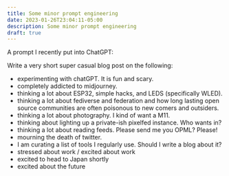 ```yaml
---
title: Some minor prompt engineering
date: 2023-01-26T23:04:11-05:00
description: Some minor prompt engineering
draft: true
---
```

A prompt I recently put into ChatGPT:

Write a very short super casual blog post on the following:
- experimenting with chatGPT. It is fun and scary. 
- completely addicted to midjourney.
- thinking a lot about ESP32, simple hacks, and LEDS (specifically WLED).
- thinking a lot about fediverse and federation and how long lasting open source communities are often poisonous to new comers and outsiders.
- thinking a lot about photography. I kind of want a M11.
- thinking about lighting up a private-ish pixelfed instance. Who wants in?
- thinking a lot about reading feeds. Please send me you OPML? Please!
- mourning the death of twitter.
- I am curating a list of tools I regularly use. Should I write a blog about it?
- stressed about work / excited about work
- excited to head to Japan shortly
- excited about the future


